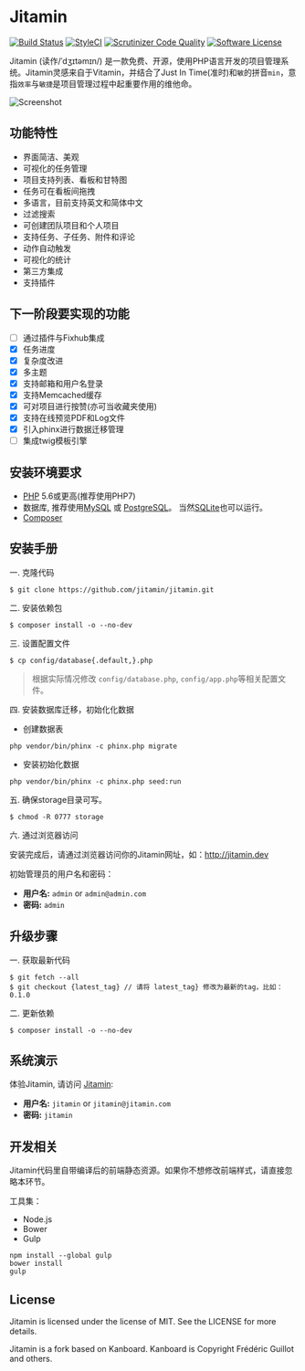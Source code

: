 Jitamin
========

[![Build Status](https://travis-ci.org/jitamin/jitamin.svg?branch=master)](https://travis-ci.org/jitamin/jitamin)
[![StyleCI](https://styleci.io/repos/72176201/shield?branch=master)](https://styleci.io/repos/72176201/)
[![Scrutinizer Code Quality](https://scrutinizer-ci.com/g/jitamin/jitamin/badges/quality-score.png?b=master)](https://scrutinizer-ci.com/g/jitamin/jitamin/?branch=master)
[![Software License](https://img.shields.io/badge/license-MIT-brightgreen.svg?style=flat-square)](LICENSE)

Jitamin (读作/ˈdʒɪtəmɪn/) 是一款免费、开源，使用PHP语言开发的项目管理系统。Jitamin灵感来自于Vitamin，并结合了Just In Time(准时)和`敏`的拼音`min`，意指`效率`与`敏捷`是项目管理过程中起重要作用的维他命。

![Screenshot](http://jitamin.com/screenshot.png)

## 功能特性

* 界面简洁、美观
* 可视化的任务管理
* 项目支持列表、看板和甘特图
* 任务可在看板间拖拽
* 多语言，目前支持英文和简体中文
* 过滤搜索
* 可创建团队项目和个人项目
* 支持任务、子任务、附件和评论
* 动作自动触发
* 可视化的统计
* 第三方集成
* 支持插件

## 下一阶段要实现的功能

- [ ] 通过插件与Fixhub集成
- [x] 任务进度
- [x] 复杂度改进
- [x] 多主题
- [x] 支持邮箱和用户名登录
- [x] 支持Memcached缓存
- [x] 可对项目进行按赞(亦可当收藏夹使用)
- [x] 支持在线预览PDF和Log文件
- [x] 引入phinx进行数据迁移管理
- [ ] 集成twig模板引擎

## 安装环境要求

- [PHP](http://www.php.net) 5.6或更高(推荐使用PHP7)
- 数据库, 推荐使用[MySQL](https://www.mysql.com) 或 [PostgreSQL](http://www.postgresql.org)。 当然[SQLite](https://www.sqlite.org)也可以运行。
- [Composer](https://getcomposer.org)

## 安装手册

一. 克隆代码

```shell
$ git clone https://github.com/jitamin/jitamin.git
```

二. 安装依赖包

```shell
$ composer install -o --no-dev
```

三. 设置配置文件

```shell
$ cp config/database{.default,}.php
```
> 根据实际情况修改 `config/database.php`, `config/app.php`等相关配置文件。

四. 安装数据库迁移，初始化化数据

- 创建数据表
```shell
php vendor/bin/phinx -c phinx.php migrate
```

- 安装初始化数据
```shell
php vendor/bin/phinx -c phinx.php seed:run
```

五. 确保storage目录可写。

```shell
$ chmod -R 0777 storage
```

六. 通过浏览器访问

安装完成后，请通过浏览器访问你的Jitamin网址，如：http://jitamin.dev

初始管理员的用户名和密码：

- **用户名:** `admin` or `admin@admin.com`
- **密码:** `admin`

## 升级步骤

一. 获取最新代码

```shell
$ git fetch --all
$ git checkout {latest_tag} // 请将 latest_tag} 修改为最新的tag，比如：0.1.0
```

二. 更新依赖

```shell
$ composer install -o --no-dev
```

## 系统演示

体验Jitamin, 请访问 [Jitamin](http://jitamin.com):

- **用户名:** `jitamin` or `jitamin@jitamin.com`
- **密码:** `jitamin`

## 开发相关

Jitamin代码里自带编译后的前端静态资源。如果你不想修改前端样式，请直接忽略本环节。

工具集：

- Node.js
- Bower
- Gulp

```shell
npm install --global gulp
bower install
gulp
```

## License

Jitamin is licensed under the license of MIT.  See the LICENSE for more details.

Jitamin is a fork based on Kanboard. Kanboard is Copyright Frédéric Guillot and others.

